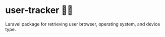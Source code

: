 # user-tracker 🕵️‍♀️

Laravel package for retrieving user browser, operating system, and device type.


